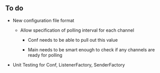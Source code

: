 To do
-----
* New configuration file format

    * Allow specification of polling interval for each channel

        * Conf needs to be able to pull out this value

        * Main needs to be smart enough to check if any channels are ready for polling

* Unit Testing for Conf, ListenerFactory, SenderFactory
